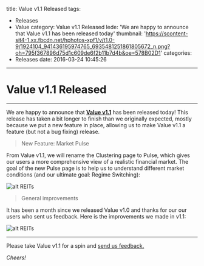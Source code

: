 title: Value v1.1 Released
tags:
  - Releases
  - Value
category: Value v1.1 Released
lede: 'We are happy to announce that Value v1.1 has been released today'
thumbnail: 'https://scontent-sit4-1.xx.fbcdn.net/hphotos-xpf1/v/t1.0-9/1924104_941436195974765_6935481251861805672_n.png?oh=795f367896d75d1c609de6f2b11b7d4b&oe=578B02D1'
categories:
  - Releases
date: 2016-03-24 10:45:26
---
# Value v1.1 Released

***

We are happy to announce that [**Value v1.1**](https://itunes.apple.com/us/app/value-turn-investors-idea/id1020357535?ls=1&mt=8 "Value v1.1 - App Store") has been released today! This release has taken a bit longer to finish than we originally expected, mostly because we put a new feature in place, allowing us to make Value v1.1 a feature (but not a bug fixing) release.

> New Feature: Market Pulse

From Value v1.1, we will rename the Clustering page to Pulse, which gives our users a more comprehensive view of a realistic financial market. The goal of the new Pulse page is to help us to understand different market conditions (and our ultimate goal: Regime Switching):

![alt REITs](https://scontent-sit4-1.xx.fbcdn.net/hphotos-xfp1/v/t1.0-9/1934657_941436205974764_891293227886009022_n.png?oh=c15601335a831550328093c64540075e&oe=57838C5B "Value v1.1 new feature")

> General improvements

It has been a month since we released Value v1.0 and thanks for our our users who sent us feedback. Here is the improvements we made in v1.1:

![alt REITs](https://scontent-sit4-1.xx.fbcdn.net/hphotos-xap1/v/t1.0-9/1391716_941436202641431_811725276456093564_n.png?oh=41e9eb1dcb2f5fde2a9838bfde9d26dc&oe=5782A33D "Value v1.1 improvements")

***

Please take Value v1.1 for a spin and [send us feedback.][1]

[1]: mailto:feedback@gimletech.com

_Cheers!_